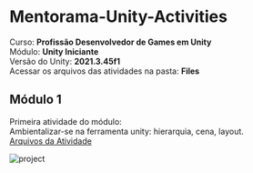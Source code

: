 # Mentorama-Unity-Activities

Curso: **Profissão Desenvolvedor de Games em Unity**<br/>
Módulo: **Unity Iniciante**<br/>
Versão do Unity: **2021.3.45f1**<br/>
Acessar os arquivos das atividades na pasta: **Files**

## Módulo 1

Primeira atividade do módulo:<br/>
Ambientalizar-se na ferramenta unity: hierarquia, cena, layout.<br/>
[Arquivos da Atividade](https://github.com/EnzoCiolin/Unity-Mentorama-Begginer/blob/main/Files/modulo1/Modulo_1.unitypackage)

<img src="Files/modulo1/Modelo1.pmg" alt="project"/>
